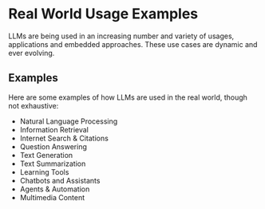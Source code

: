 # Real World Usage Examples

LLMs are being used in an increasing number and variety of usages, applications and embedded approaches. These use cases are dynamic and ever evolving.

## Examples

Here are some examples of how LLMs are used in the real world, though not exhaustive:

- Natural Language Processing
- Information Retrieval
- Internet Search & Citations
- Question Answering
- Text Generation
- Text Summarization
- Learning Tools
- Chatbots and Assistants
- Agents & Automation
- Multimedia Content
